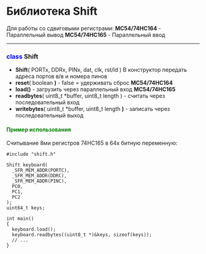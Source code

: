 # Библиотека Shift

Для работы со сдвиговыми регистрами:
**MC54/74HC164** - Параллельный вывод
**MC54/74HC165** - Параллельный ввод

---

### <span style="color:blue">class</span> **Shift**

+ **Shift**( PORTx, DDRx, PINx, dat, clk, rst/ld ) В конструктор передать адреса портов в/в и номера пинов
+ **reset**( boolean **)** - false = удерживать сброс **MC54/74HC164**
+ **load()** - загрузить через параллельный вход **MC54/74HC165**
+ **readbytes**( uint8_t *buffer, uint8_t length ) - считать через последовательный вход
+ **writebytes**( uint8_t *buffer, uint8_t length **)** - записать через последовательный выход

#### <span style="color:green">Пример использования</span>

Считывание 8ми регистров 74HC165 в 64х битную переменную:

```c+
#include "shift.h"

Shift keyboard(
  _SFR_MEM_ADDR(PORTC),
  _SFR_MEM_ADDR(DDRC),
  _SFR_MEM_ADDR(PINC),
  PC0,
  PC1,
  PC2
);
uint64_t keys;

int main()
{
  keyboard.load();
  keyboard.readbytes((uint8_t *)&keys, sizeof(keys));
  // ...
}
```
